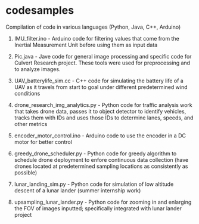 # codesamples
Compilation of code in various languages (Python, Java, C++, Arduino) 

1) IMU_filter.ino - Arduino code for filtering values that come from the Inertial Measurement Unit before using them as input data

2) Pic.java - Jave code for general image processing and specific code for Culvert Research project. These tools were used for preprocessing and to analyze images.

3) UAV_batterylife_sim.cc - C++ code for simulating the battery life of a UAV as it travels from start to goal under different predetermined wind conditions

4) drone_research_img_analytics.py - Python code for traffic analysis work that takes drone data, passes it to object detector to identify vehicles, tracks them with IDs and uses those IDs to determine lanes, speeds, and other metrics

5) encoder_motor_control.ino - Arduino code to use the encoder in a DC motor for better control 

6) greedy_drone_scheduler.py - Python code for greedy algorithm to schedule drone deployment to enfore continuous data collection (have drones located at predetermined sampling locations as consistently as possible)

7) lunar_landing_sim.py - Python code for simulation of low altitude descent of a lunar lander (summer internship work)

8) upsampling_lunar_lander.py - Python code for zooming in and enlarging the FOV of images inputted; specifically integrated with lunar lander project
